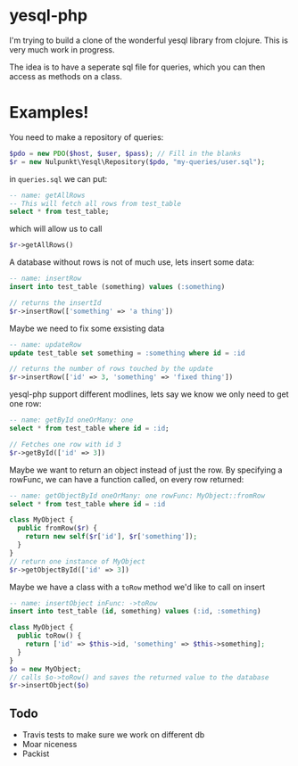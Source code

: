 # yesql-php

I'm trying to build a clone of the wonderful yesql library from clojure. This
is very much work in progress.

The idea is to have a seperate sql file for queries, which you can then access
as methods on a class.

# Examples!

You need to make a repository of queries:

```php
$pdo = new PDO($host, $user, $pass); // Fill in the blanks
$r = new Nulpunkt\Yesql\Repository($pdo, "my-queries/user.sql");
```
in `queries.sql` we can put:

```sql
-- name: getAllRows
-- This will fetch all rows from test_table
select * from test_table;
```
which will allow us to call

```php
$r->getAllRows()
```

A database without rows is not of much use, lets insert some data:
```sql
-- name: insertRow
insert into test_table (something) values (:something)

```
```php
// returns the insertId
$r->insertRow(['something' => 'a thing']) 
```

Maybe we need to fix some exsisting data
```sql
-- name: updateRow
update test_table set something = :something where id = :id

```
```php
// returns the number of rows touched by the update
$r->insertRow(['id' => 3, 'something' => 'fixed thing']) 
```

yesql-php support different modlines, lets say we know we only need to get one
row:

```sql
-- name: getById oneOrMany: one
select * from test_table where id = :id;
```
```php
// Fetches one row with id 3
$r->getById(['id' => 3]) 
```

Maybe we want to return an object instead of just the row. By specifying a
rowFunc, we can have a function called, on every row returned:

```sql
-- name: getObjectById oneOrMany: one rowFunc: MyObject::fromRow
select * from test_table where id = :id
```
```php
class MyObject {
  public fromRow($r) {
    return new self($r['id'], $r['something']);
  }
}
// return one instance of MyObject
$r->getObjectById(['id' => 3]) 
```


Maybe we have a class with a `toRow` method we'd like to call on insert
```sql
-- name: insertObject inFunc: ->toRow
insert into test_table (id, something) values (:id, :something)
```
```php
class MyObject {
  public toRow() {
    return ['id' => $this->id, 'something' => $this->something];
  }
}
$o = new MyObject;
// calls $o->toRow() and saves the returned value to the database
$r->insertObject($o) 
```

## Todo

 * Travis tests to make sure we work on different db
 * Moar niceness
 * Packist
